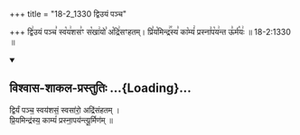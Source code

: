 +++
title = "18-2_1330 द्विउयं पञ्च"

+++
द्वि꣢उयं पञ्च꣣ स्व꣡य꣢शस꣣ꣳ स꣡खा꣢यो꣣ अ꣡द्रि꣢सꣳहतम्। प्रि꣣य꣡मिन्द्र꣢꣯स्य꣣ का꣡म्यं꣢ प्रस्ना꣣प꣡य꣢न्त ऊ꣣र्म꣡यः꣢ ॥ 18-2:1330 ॥

<div class="js_include" newlevelforh1="2" title="विश्वास-शाकल-प्रस्तुतिः" unfilled url="/vedAH_Rk/shAkalam/saMhitA/vishvAsa-prastutiH/09/098/06_dviryaM_pancha.md">
<details open><summary><h2>विश्वास-शाकल-प्रस्तुतिः ...{Loading}...</h2></summary>


द्विर्यं पञ्च॒ स्वय॑शसं॒ स्वसा॑रो॒ अद्रि॑संहतम् ।  
प्रि॒यमिन्द्र॑स्य॒ काम्यं॑ प्रस्ना॒पय॑न्त्यू॒र्मिण॑म् ॥

</details>
</div>